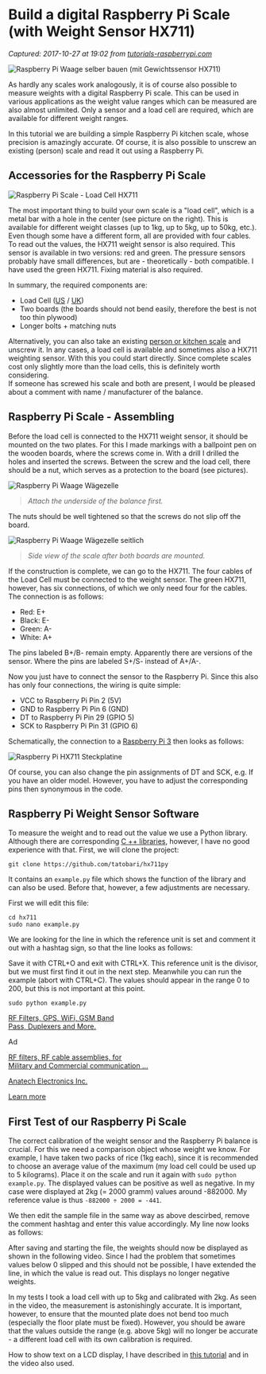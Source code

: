 # Build a digital Raspberry Pi Scale (with Weight Sensor HX711)

_Captured: 2017-10-27 at 19:02 from [tutorials-raspberrypi.com](https://tutorials-raspberrypi.com/digital-raspberry-pi-scale-weight-sensor-hx711/)_

![Raspberry Pi Waage selber bauen \(mit Gewichtssensor HX711\)](https://tutorials-raspberrypi.com/wp-content/uploads/2017/01/Raspberry-Pi-Waage-selber-bauen-mit-Gewichtssensor-HX711-1024x681.png)

As hardly any scales work analogously, it is of course also possible to measure weights with a digital Raspberry Pi scale. This can be used in various applications as the weight value ranges which can be measured are also almost unlimited. Only a sensor and a load cell are required, which are available for different weight ranges.

In this tutorial we are building a simple Raspberry Pi kitchen scale, whose precision is amazingly accurate. Of course, it is also possible to unscrew an existing (person) scale and read it out using a Raspberry Pi.

## Accessories for the Raspberry Pi Scale

![Raspberry Pi Scale - Load Cell HX711](https://tutorials-raspberrypi.de/wp-content/uploads/Raspberry-Pi-Wage-Wägezelle-für-HX711-137x180.jpg)

The most important thing to build your own scale is a "load cell", which is a metal bar with a hole in the center (see picture on the right). This is available for different weight classes (up to 1kg, up to 5kg, up to 50kg, etc.). Even though some have a different form, all are provided with four cables. To read out the values, the HX711 weight sensor is also required. This sensor is available in two versions: red and green. The pressure sensors probably have small differences, but are - theoretically - both compatible. I have used the green HX711. Fixing material is also required.

In summary, the required components are:

  * Load Cell ([US](https://www.amazon.com/s/ref=nb_sb_noss_2?tag=754u-20&url=search-alias%3Daps&field-keywords=load+cell) / [UK](https://www.amazon.co.uk/s/ref=nb_sb_noss/?tag=755-21&url=search-alias%3Daps&field-keywords=load+cell))
  * Two boards (the boards should not bend easily, therefore the best is not too thin plywood)
  * Longer bolts + matching nuts

Alternatively, you can also take an existing [person or kitchen scale](https://www.amazon.com/b/ref=sr_aj?node=678508011&ajr=0&tag=754u-20) and unscrew it. In any cases, a load cell is available and sometimes also a HX711 weighting sensor. With this you could start directly. Since complete scales cost only slightly more than the load cells, this is definitely worth considering.  
If someone has screwed his scale and both are present, I would be pleased about a comment with name / manufacturer of the balance.

## Raspberry Pi Scale - Assembling

Before the load cell is connected to the HX711 weight sensor, it should be mounted on the two plates. For this I made markings with a ballpoint pen on the wooden boards, where the screws come in. With a drill I drilled the holes and inserted the screws. Between the screw and the load cell, there should be a nut, which serves as a protection to the board (see pictures).

![Raspberry Pi Waage Wägezelle](https://tutorials-raspberrypi.de/wp-content/uploads/Raspberry-Pi-Waage-Wägezelle-600x338.jpg)

> _Attach the underside of the balance first._

The nuts should be well tightened so that the screws do not slip off the board.

![Raspberry Pi Waage Wägezelle seitlich](https://tutorials-raspberrypi.de/wp-content/uploads/Raspberry-Pi-Waage-Wägezelle-seitlich-600x338.jpg)

> _Side view of the scale after both boards are mounted._

If the construction is complete, we can go to the HX711. The four cables of the Load Cell must be connected to the weight sensor. The green HX711, however, has six connections, of which we only need four for the cables. The connection is as follows:

  * Red: E+
  * Black: E-
  * Green: A-
  * White: A+

The pins labeled B+/B- remain empty. Apparently there are versions of the sensor. Where the pins are labeled S+/S- instead of A+/A-.

Now you just have to connect the sensor to the Raspberry Pi. Since this also has only four connections, the wiring is quite simple:

  * VCC to Raspberry Pi Pin 2 (5V)
  * GND to Raspberry Pi Pin 6 (GND)
  * DT to Raspberry Pi Pin 29 (GPIO 5)
  * SCK to Raspberry Pi Pin 31 (GPIO 6)

Schematically, the connection to a [Raspberry Pi 3](https://www.amazon.com/Raspberry-Model-A1-2GHz-64-bit-quad-core/dp/B01CD5VC92/ref=sr_1_3?s=pc&ie=UTF8&qid=1494780060&sr=1-3&tag=754u-20&keywords=raspberry+pi+3) then looks as follows:

![Raspberry Pi HX711 Steckplatine](https://tutorials-raspberrypi.de/wp-content/uploads/Raspberry-Pi-HX711-Steckplatine-600x342.png)

Of course, you can also change the pin assignments of DT and SCK, e.g. If you have an older model. However, you have to adjust the corresponding pins then synonymous in the code.

## Raspberry Pi Weight Sensor Software

To measure the weight and to read out the value we use a Python library. Although there are corresponding [C ++ libraries](https://github.com/ggurov/hx711), however, I have no good experience with that. First, we will clone the project:
    
    
    git clone https://github.com/tatobari/hx711py

It contains an `example.py` file which shows the function of the library and can also be used. Before that, however, a few adjustments are necessary.

First we will edit this file:
    
    
    cd hx711
    sudo nano example.py

We are looking for the line in which the reference unit is set and comment it out with a hashtag sign, so that the line looks as follows:

Save it with CTRL+O and exit with CTRL+X. This reference unit is the divisor, but we must first find it out in the next step. Meanwhile you can run the example (abort with CTRL+C). The values should appear in the range 0 to 200, but this is not important at this point.
    
    
    sudo python example.py

[RF Filters, GPS, WiFi, GSM Band   
Pass, Duplexers and More.](https://tutorials-raspberrypi.com/aclk?sa=l&ai=C7M8shWbzWdKQFpKmpgPIjpHgCZHGxbtNwdvu9Z0GwI23ARABIIO56CJgyQagAdne2_oDyAEGqAMByAMCqgTbAU_QryQapjTJfAKq8Cphm2EB7nyl0rwap_efWuWJzH7eN0UVyJDRLmcG_LYtCIkoS9rz5ImjQWh9pSzveAgj5JaXvKYo54Gnwec2Yem_gRIYpN6XxUuc-jZhk2RQ1YS1XYbGT74NC8VGktqGinRTYJmAMU-K-uA7fHEOdjulWq5QmiUk-wAm1kTrAvLbtgW7Db5jv2QecPcpM-5NZq_P6SC9GdGij7goUOUCbiutZPc2M0Onhq21aMpV1IiunVqIU3vV-dm22Xgpijimt8LSgqlDmF0XtEHLJ9LjXKAGN4AHj6GkBagHpr4b2AcB0ggHCIBhEAEYArEJFDpVJsN4YcPYEwM&num=1&sig=AOD64_1gKip67jGjtMz-zU6j8IJoq5a54w&client=ca-pub-7500567011943156&adurl=https://www.anatechelectronics.com/standard&nb=0)

Ad

[RF filters, RF cable assemblies, for   
Military and Commercial communication …](https://tutorials-raspberrypi.com/aclk?sa=l&ai=C7M8shWbzWdKQFpKmpgPIjpHgCZHGxbtNwdvu9Z0GwI23ARABIIO56CJgyQagAdne2_oDyAEGqAMByAMCqgTbAU_QryQapjTJfAKq8Cphm2EB7nyl0rwap_efWuWJzH7eN0UVyJDRLmcG_LYtCIkoS9rz5ImjQWh9pSzveAgj5JaXvKYo54Gnwec2Yem_gRIYpN6XxUuc-jZhk2RQ1YS1XYbGT74NC8VGktqGinRTYJmAMU-K-uA7fHEOdjulWq5QmiUk-wAm1kTrAvLbtgW7Db5jv2QecPcpM-5NZq_P6SC9GdGij7goUOUCbiutZPc2M0Onhq21aMpV1IiunVqIU3vV-dm22Xgpijimt8LSgqlDmF0XtEHLJ9LjXKAGN4AHj6GkBagHpr4b2AcB0ggHCIBhEAEYArEJFDpVJsN4YcPYEwM&num=1&sig=AOD64_1gKip67jGjtMz-zU6j8IJoq5a54w&client=ca-pub-7500567011943156&adurl=https://www.anatechelectronics.com/standard)

[Anatech Electronics Inc.](https://tutorials-raspberrypi.com/aclk?sa=l&ai=C7M8shWbzWdKQFpKmpgPIjpHgCZHGxbtNwdvu9Z0GwI23ARABIIO56CJgyQagAdne2_oDyAEGqAMByAMCqgTbAU_QryQapjTJfAKq8Cphm2EB7nyl0rwap_efWuWJzH7eN0UVyJDRLmcG_LYtCIkoS9rz5ImjQWh9pSzveAgj5JaXvKYo54Gnwec2Yem_gRIYpN6XxUuc-jZhk2RQ1YS1XYbGT74NC8VGktqGinRTYJmAMU-K-uA7fHEOdjulWq5QmiUk-wAm1kTrAvLbtgW7Db5jv2QecPcpM-5NZq_P6SC9GdGij7goUOUCbiutZPc2M0Onhq21aMpV1IiunVqIU3vV-dm22Xgpijimt8LSgqlDmF0XtEHLJ9LjXKAGN4AHj6GkBagHpr4b2AcB0ggHCIBhEAEYArEJFDpVJsN4YcPYEwM&num=1&sig=AOD64_1gKip67jGjtMz-zU6j8IJoq5a54w&client=ca-pub-7500567011943156&adurl=https://www.anatechelectronics.com/standard)

[Learn more](https://tutorials-raspberrypi.com/aclk?sa=l&ai=C7M8shWbzWdKQFpKmpgPIjpHgCZHGxbtNwdvu9Z0GwI23ARABIIO56CJgyQagAdne2_oDyAEGqAMByAMCqgTbAU_QryQapjTJfAKq8Cphm2EB7nyl0rwap_efWuWJzH7eN0UVyJDRLmcG_LYtCIkoS9rz5ImjQWh9pSzveAgj5JaXvKYo54Gnwec2Yem_gRIYpN6XxUuc-jZhk2RQ1YS1XYbGT74NC8VGktqGinRTYJmAMU-K-uA7fHEOdjulWq5QmiUk-wAm1kTrAvLbtgW7Db5jv2QecPcpM-5NZq_P6SC9GdGij7goUOUCbiutZPc2M0Onhq21aMpV1IiunVqIU3vV-dm22Xgpijimt8LSgqlDmF0XtEHLJ9LjXKAGN4AHj6GkBagHpr4b2AcB0ggHCIBhEAEYArEJFDpVJsN4YcPYEwM&num=1&sig=AOD64_1gKip67jGjtMz-zU6j8IJoq5a54w&client=ca-pub-7500567011943156&adurl=https://www.anatechelectronics.com/standard)

## First Test of our Raspberry Pi Scale

The correct calibration of the weight sensor and the Raspberry Pi balance is crucial. For this we need a comparison object whose weight we know. For example, I have taken two packs of rice (1kg each), since it is recommended to choose an average value of the maximum (my load cell could be used up to 5 kilograms). Place it on the scale and run it again with `sudo python example.py`. The displayed values can be positive as well as negative. In my case were displayed at 2kg (= 2000 gramm) values around -882000. My reference value is thus `-882000 ÷ 2000 = -441`.

We then edit the sample file in the same way as above descirbed, remove the comment hashtag and enter this value accordingly. My line now looks as follows:

After saving and starting the file, the weights should now be displayed as shown in the following video. Since I had the problem that sometimes values below 0 slipped and this should not be possible, I have extended the line, in which the value is read out. This displays no longer negative weights.

In my tests I took a load cell with up to 5kg and calibrated with 2kg. As seen in the video, the measurement is astonishingly accurate. It is important, however, to ensure that the mounted plate does not bend too much (especially the floor plate must be fixed). However, you should be aware that the values outside the range (e.g. above 5kg) will no longer be accurate - a different load cell with its own calibration is required.

How to show text on a LCD display, I have described in [this tutorial](https://tutorials-raspberrypi.com/control-a-raspberry-pi-hd44780-lcd-display-via-i2c) and in the video also used.
